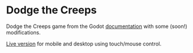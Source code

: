 # Dodge the Creeps
Dodge the Creeps game from the Godot [documentation](https://docs.godotengine.org/en/3.1/getting_started/step_by_step/your_first_game.html) with some (soon!) modifications.

[Live version](https://christopherwilliams.dev/dev/dodge) for mobile and desktop using touch/mouse control.
